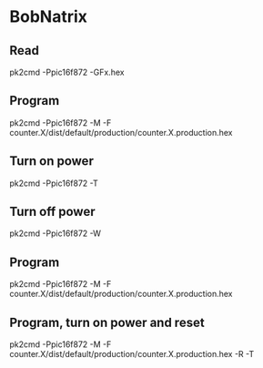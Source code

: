# BobNatrix
## Read
pk2cmd -Ppic16f872 -GFx.hex
## Program
pk2cmd -Ppic16f872 -M -F counter.X/dist/default/production/counter.X.production.hex
## Turn on power
pk2cmd -Ppic16f872 -T
## Turn off power
pk2cmd -Ppic16f872 -W
## Program
pk2cmd -Ppic16f872 -M -F counter.X/dist/default/production/counter.X.production.hex
## Program, turn on power and reset
pk2cmd -Ppic16f872 -M -F counter.X/dist/default/production/counter.X.production.hex -R -T
